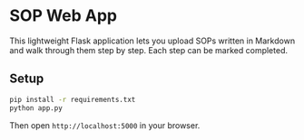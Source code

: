 # SOP Web App

This lightweight Flask application lets you upload SOPs written in Markdown
and walk through them step by step. Each step can be marked completed.

## Setup

```bash
pip install -r requirements.txt
python app.py
```

Then open `http://localhost:5000` in your browser.
